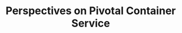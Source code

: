 ---
# Accomplishments widget.
widget: "howto"  # See https://sourcethemes.com/academic/docs/page-builder/
headless: true  # This file represents a page section.
active: true  # Activate this widget? true/false
weight: 1  # Order that this section will appear.
title: "Perspectives on Pivotal Container Service"
subtitle: ""

# Date format
#   Refer to https://sourcethemes.com/academic/docs/customization/#date-format
date_format: "Jan 2006"

# Accomplishments.
#   Add/remove as many `[[item]]` blocks below as you like.
#   `title`, `organization` and `date_start` are the required parameters.
#   Leave other parameters empty if not required.
#   Begin/end multi-line descriptions with 3 quotes `"""`.
item: 
smallItem: 
 - title: "K8s Meets PCF: Pivotal Container Service from Different Perspectives"
   summary: "altoros.com"
   linkText: ""
   linkUrl: "https://www.altoros.com/blog/kubernetes-on-pcf-pivotal-container-service-pks-from-different-perspectives/"
   openNewWindow: 
   image: "https://res.cloudinary.com/agile-seo/image/fetch/w_62,dpr_1.0,d_blank_am8gzx.png/https%3A%2F%2Flogo.clearbit.com%2Faltoros.com%3Fsize%3D250"
 - title: "Production-ready Kubernetes with Pivotal Container Service (PKS)"
   summary: "vmguru.com"
   linkText: ""
   linkUrl: "https://vmguru.com/2018/02/available-now-pivotal-container-service-pks/"
   openNewWindow: 
   image: "https://res.cloudinary.com/agile-seo/image/fetch/w_62,dpr_1.0,d_blank_am8gzx.png/https%3A%2F%2Flogo.clearbit.com%2Fvmguru.com%3Fsize%3D250"
 - title: "Overview of Pivotal Container Service (PKS)"
   summary: "blogs.perficient.com"
   linkText: ""
   linkUrl: "https://blogs.perficient.com/2019/10/14/overview-of-pivotal-container-service-pks/"
   openNewWindow: 
   image: "https://res.cloudinary.com/agile-seo/image/fetch/w_62,dpr_1.0,d_blank_am8gzx.png/https%3A%2F%2Flogo.clearbit.com%2Fblogs.perficient.com%3Fsize%3D250"
---